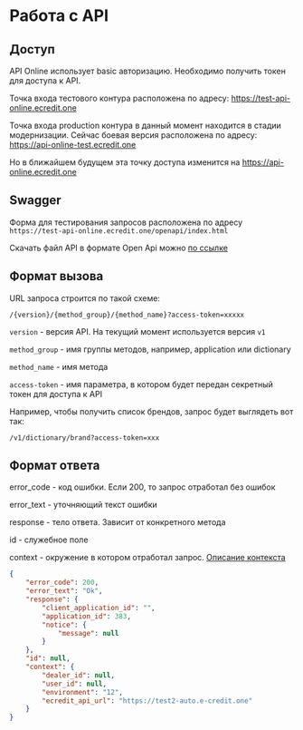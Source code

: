 # Работа с API

## Доступ
API Online использует basic авторизацию. Необходимо получить токен для доступа к API.

Точка входа тестового контура расположена по адресу: https://test-api-online.ecredit.one

Точка входа production контура в данный момент находится в стадии модернизации. Сейчас боевая версия расположена по адресу: https://api-online-test.ecredit.one

Но в ближайшем будущем эта точку доступа изменится на https://api-online.ecredit.one

## Swagger

Форма для тестирования запросов расположена по адресу `https://test-api-online.ecredit.one/openapi/index.html`

Скачать файл API в формате Open Api можно [по ссылке](https://test-api-online.ecredit.one/site/swag?download=1)

## Формат вызова
URL запроса строится по такой схеме:

`/{version}/{method_group}/{method_name}?access-token=xxxxx`

`version` - версия API. На текущий момент используется версия `v1`

`method_group` - имя группы методов, например, application или dictionary

`method_name` - имя метода

`access-token` - имя параметра, в котором будет передан секретный токен для доступа к API

Например, чтобы получить список брендов, запрос будет выглядеть вот так:

`/v1/dictionary/brand?access-token=xxx`

## Формат ответа

error_code - код ошибки. Если 200, то запрос отработал без ошибок

error_text - уточняющий текст ошибки

response - тело ответа. Зависит от конкретного метода

id - служебное поле

context - окружение в котором отработал запрос. [Описание контекста](../methods/context.md)

```json
{
    "error_code": 200,
    "error_text": "Ok",
    "response": {
        "client_application_id": "",
        "application_id": 383,
        "notice": {
            "message": null
        }
    },
    "id": null,
    "context": {
        "dealer_id": null,
        "user_id": null,
        "environment": "12",
        "ecredit_api_url": "https://test2-auto.e-credit.one"
    }
}
```
